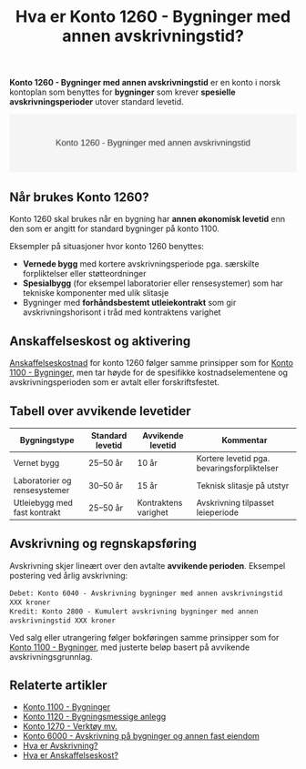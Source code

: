 ﻿---
title: "Hva er Konto 1260 - Bygninger med annen avskrivningstid?"
seoTitle: "1260"
meta_description: '**Konto 1260 - Bygninger med annen avskrivningstid** er en konto i norsk kontoplan som benyttes for **bygninger** som krever **spesielle avskrivningsperioder** ...'
slug: 1260
type: blog
layout: pages/single
---

**Konto 1260 - Bygninger med annen avskrivningstid** er en konto i norsk kontoplan som benyttes for **bygninger** som krever **spesielle avskrivningsperioder** utover standard levetid.

![Illustrasjon av konto 1260 bygninger med annen avskrivningstid](1260-bygninger-med-annen-avskrivningstid-image.svg)

## Når brukes Konto 1260?

Konto 1260 skal brukes når en bygning har **annen økonomisk levetid** enn den som er angitt for standard bygninger på konto 1100.

Eksempler på situasjoner hvor konto 1260 benyttes:

* **Vernede bygg** med kortere avskrivningsperiode pga. særskilte forpliktelser eller støtteordninger
* **Spesialbygg** (for eksempel laboratorier eller rensesystemer) som har tekniske komponenter med ulik slitasje
* Bygninger med **forhåndsbestemt utleiekontrakt** som gir avskrivningshorisont i tråd med kontraktens varighet

## Anskaffelseskost og aktivering

[Anskaffelseskostnad](/blogs/regnskap/hva-er-anskaffelseskost "Hva er Anskaffelseskost?") for konto 1260 følger samme prinsipper som for [Konto 1100 - Bygninger](/blogs/kontoplan/1100-bygninger "Konto 1100 - Bygninger"), men tar høyde for de spesifikke kostnadselementene og avskrivningsperioden som er avtalt eller forskriftsfestet.

## Tabell over avvikende levetider

| Bygningstype                         | Standard levetid | Avvikende levetid | Kommentar                                   |
|--------------------------------------|------------------|-------------------|----------------------------------------------|
| Vernet bygg                          | 25–50 år         | 10 år             | Kortere levetid pga. bevaringsforpliktelser  |
| Laboratorier og rensesystemer        | 30–50 år         | 15 år             | Teknisk slitasje på utstyr                   |
| Utleiebygg med fast kontrakt         | 25–50 år         | Kontraktens varighet | Avskrivning tilpasset leieperiode         |

## Avskrivning og regnskapsføring

Avskrivning skjer lineært over den avtalte **avvikende perioden**. Eksempel postering ved årlig avskrivning:

```
Debet: Konto 6040 - Avskrivning bygninger med annen avskrivningstid   XXX kroner
Kredit: Konto 2800 - Kumulert avskrivning bygninger med annen avskrivningstid XXX kroner
```

Ved salg eller utrangering følger bokføringen samme prinsipper som for [Konto 1100 - Bygninger](/blogs/kontoplan/1100-bygninger "Konto 1100 - Bygninger"), med justerte beløp basert på avvikende avskrivningsgrunnlag.

## Relaterte artikler

* [Konto 1100 - Bygninger](/blogs/kontoplan/1100-bygninger "Konto 1100 - Bygninger")
* [Konto 1120 - Bygningsmessige anlegg](/blogs/kontoplan/1120-bygningsmessige-anlegg "Konto 1120 - Bygningsmessige anlegg")
* [Konto 1270 - Verktøy mv.](/blogs/kontoplan/1270-verktoy-mv "Konto 1270 - Verktøy mv.")
* [Konto 6000 - Avskrivning på bygninger og annen fast eiendom](/blogs/kontoplan/6000-avskrivning-pa-bygninger-og-annen-fast-eiendom "Konto 6000 - Avskrivning på bygninger og annen fast eiendom")
* [Hva er Avskrivning?](/blogs/regnskap/hva-er-avskrivning "Hva er Avskrivning i Regnskap?")
* [Hva er Anskaffelseskost?](/blogs/regnskap/hva-er-anskaffelseskost "Hva er Anskaffelseskost?")






